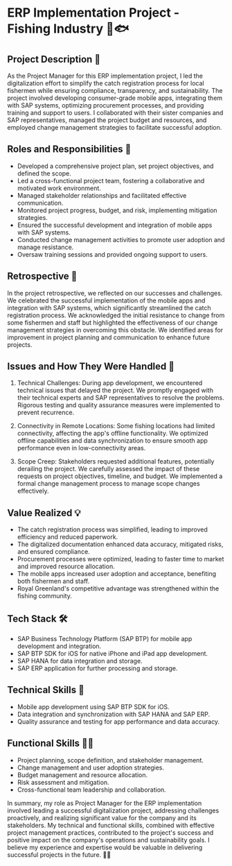 # ERP Implementation Project - Fishing Industry 👑🐟

## Project Description 📜
As the Project Manager for this ERP implementation project, I led the digitalization effort to simplify the catch registration process for local fishermen while ensuring compliance, transparency, and sustainability. The project involved developing consumer-grade mobile apps, integrating them with SAP systems, optimizing procurement processes, and providing training and support to users. I collaborated with their sister companies and SAP representatives, managed the project budget and resources, and employed change management strategies to facilitate successful adoption.

## Roles and Responsibilities 🤝
- Developed a comprehensive project plan, set project objectives, and defined the scope.
- Led a cross-functional project team, fostering a collaborative and motivated work environment.
- Managed stakeholder relationships and facilitated effective communication.
- Monitored project progress, budget, and risk, implementing mitigation strategies.
- Ensured the successful development and integration of mobile apps with SAP systems.
- Conducted change management activities to promote user adoption and manage resistance.
- Oversaw training sessions and provided ongoing support to users.

## Retrospective 🚀
In the project retrospective, we reflected on our successes and challenges. We celebrated the successful implementation of the mobile apps and integration with SAP systems, which significantly streamlined the catch registration process. We acknowledged the initial resistance to change from some fishermen and staff but highlighted the effectiveness of our change management strategies in overcoming this obstacle. We identified areas for improvement in project planning and communication to enhance future projects.

## Issues and How They Were Handled 🚧
1. Technical Challenges: During app development, we encountered technical issues that delayed the project. We promptly engaged with their technical experts and SAP representatives to resolve the problems. Rigorous testing and quality assurance measures were implemented to prevent recurrence.

2. Connectivity in Remote Locations: Some fishing locations had limited connectivity, affecting the app's offline functionality. We optimized offline capabilities and data synchronization to ensure smooth app performance even in low-connectivity areas.

3. Scope Creep: Stakeholders requested additional features, potentially derailing the project. We carefully assessed the impact of these requests on project objectives, timeline, and budget. We implemented a formal change management process to manage scope changes effectively.

## Value Realized 💡
- The catch registration process was simplified, leading to improved efficiency and reduced paperwork.
- The digitalized documentation enhanced data accuracy, mitigated risks, and ensured compliance.
- Procurement processes were optimized, leading to faster time to market and improved resource allocation.
- The mobile apps increased user adoption and acceptance, benefiting both fishermen and staff.
- Royal Greenland's competitive advantage was strengthened within the fishing community.

## Tech Stack 🛠️
- SAP Business Technology Platform (SAP BTP) for mobile app development and integration.
- SAP BTP SDK for iOS for native iPhone and iPad app development.
- SAP HANA for data integration and storage.
- SAP ERP application for further processing and storage.

## Technical Skills 🧠
- Mobile app development using SAP BTP SDK for iOS.
- Data integration and synchronization with SAP HANA and SAP ERP.
- Quality assurance and testing for app performance and data accuracy.

## Functional Skills 🤹‍♂️
- Project planning, scope definition, and stakeholder management.
- Change management and user adoption strategies.
- Budget management and resource allocation.
- Risk assessment and mitigation.
- Cross-functional team leadership and collaboration.

In summary, my role as Project Manager for the ERP implementation involved leading a successful digitalization project, addressing challenges proactively, and realizing significant value for the company and its stakeholders. My technical and functional skills, combined with effective project management practices, contributed to the project's success and positive impact on the company's operations and sustainability goals. I believe my experience and expertise would be valuable in delivering successful projects in the future. 🌟🎉
